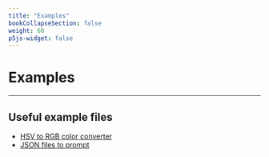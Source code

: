 ```yaml
---
title: "Examples"
bookCollapseSection: false
weight: 60
p5js-widget: false
---
```


# Examples

---

## Useful example files

- [HSV to RGB color converter](./files/hsv-to-rgb-color.toe)
- [JSON files to prompt](./files/json-to-prompt.zip)